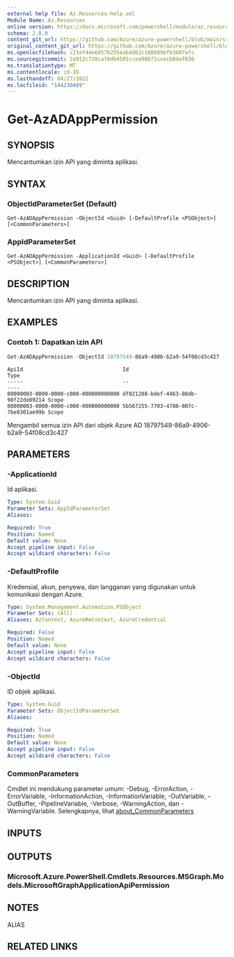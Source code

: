 ```yaml
---
external help file: Az.Resources-help.xml
Module Name: Az.Resources
online version: https://docs.microsoft.com/powershell/module/az.resources/get-azadapppermission
schema: 2.0.0
content_git_url: https://github.com/Azure/azure-powershell/blob/main/src/Resources/Resources/help/Get-AzADAppPermission.md
original_content_git_url: https://github.com/Azure/azure-powershell/blob/main/src/Resources/Resources/help/Get-AzADAppPermission.md
ms.openlocfilehash: c21ef44e6d57b255eab4db2c160899bfb3607afc
ms.sourcegitcommit: 2a912c720caf0db4501ccea98b71ccecb84af036
ms.translationtype: MT
ms.contentlocale: id-ID
ms.lasthandoff: 04/27/2022
ms.locfileid: "144230489"
---
```

# Get-AzADAppPermission

## SYNOPSIS
Mencantumkan izin API yang diminta aplikasi.

## SYNTAX

### ObjectIdParameterSet (Default)
```
Get-AzADAppPermission -ObjectId <Guid> [-DefaultProfile <PSObject>] [<CommonParameters>]
```

### AppIdParameterSet
```
Get-AzADAppPermission -ApplicationId <Guid> [-DefaultProfile <PSObject>] [<CommonParameters>]
```

## DESCRIPTION
Mencantumkan izin API yang diminta aplikasi.

## EXAMPLES

### Contoh 1: Dapatkan izin API
```powershell
Get-AzADAppPermission -ObjectId 18797549-86a9-4906-b2a9-54f08cd3c427
```

```output
ApiId                                Id                                   Type
-----                                --                                   ----
00000003-0000-0000-c000-000000000000 df021288-bdef-4463-88db-98f22de89214 Scope
00000003-0000-0000-c000-000000000000 5b567255-7703-4780-807c-7be8301ae99b Scope
```

Mengambil semua izin API dari objek Azure AD 18797549-86a9-4906-b2a9-54f08cd3c427

## PARAMETERS

### -ApplicationId
Id aplikasi.

```yaml
Type: System.Guid
Parameter Sets: AppIdParameterSet
Aliases:

Required: True
Position: Named
Default value: None
Accept pipeline input: False
Accept wildcard characters: False
```

### -DefaultProfile
Kredensial, akun, penyewa, dan langganan yang digunakan untuk komunikasi dengan Azure.

```yaml
Type: System.Management.Automation.PSObject
Parameter Sets: (All)
Aliases: AzContext, AzureRmContext, AzureCredential

Required: False
Position: Named
Default value: None
Accept pipeline input: False
Accept wildcard characters: False
```

### -ObjectId
ID objek aplikasi.

```yaml
Type: System.Guid
Parameter Sets: ObjectIdParameterSet
Aliases:

Required: True
Position: Named
Default value: None
Accept pipeline input: False
Accept wildcard characters: False
```

### CommonParameters
Cmdlet ini mendukung parameter umum: -Debug, -ErrorAction, -ErrorVariable, -InformationAction, -InformationVariable, -OutVariable, -OutBuffer, -PipelineVariable, -Verbose, -WarningAction, dan -WarningVariable. Selengkapnya, lihat [about_CommonParameters](http://go.microsoft.com/fwlink/?LinkID=113216)

## INPUTS

## OUTPUTS

### Microsoft.Azure.PowerShell.Cmdlets.Resources.MSGraph.Models.MicrosoftGraphApplicationApiPermission

## NOTES

ALIAS

## RELATED LINKS
